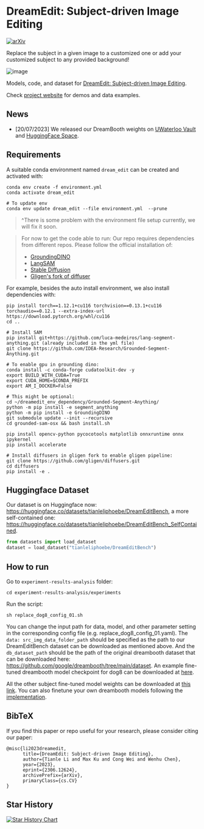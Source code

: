 # DreamEdit: Subject-driven Image Editing
[![arXiv](https://img.shields.io/badge/arXiv-2306.12624-b31b1b.svg)](https://arxiv.org/abs/2306.12624)

Replace the subject in a given image to a customized one or add your customized subject to any provided background!

![image](https://github.com/DreamEditBenchTeam/DreamEdit/assets/34955859/b66e3809-967d-46d5-a3ba-87879550106b)

Models, code, and dataset for [DreamEdit: Subject-driven Image Editing](https://arxiv.org/abs/2306.12624).

Check [project website](https://dreameditbenchteam.github.io/) for demos and data examples.

## News
* [20/07/2023] We released our DreamBooth weights on [UWaterloo Vault](https://vault.cs.uwaterloo.ca/s/EiNjg9yTAKEFgF2) and [HuggingFace Space](https://huggingface.co/vinesmsuic/DreamEdit-DreamBooth-Models/tree/main).

## Requirements
A suitable conda environment named `dream_edit` can be created and activated with:

```shell
conda env create -f environment.yml
conda activate dream_edit

# To update env
conda env update dream_edit --file environment.yml  --prune
```
> ^There is some problem with the environment file setup currently, we will fix it soon.

> For now to get the code able to run:
> Our repo requires dependencies from different repos. Please follow the official installation of:
> * [GroundingDINO](https://github.com/IDEA-Research/GroundingDINO)
> * [LangSAM](https://github.com/luca-medeiros/lang-segment-anything/tree/main)
> * [Stable Diffusion](https://github.com/CompVis/stable-diffusion)
> * [Gligen's fork of diffuser](https://github.com/gligen/diffusers)

For example, besides the auto install environment, we also install dependencies with:
```
pip install torch==1.12.1+cu116 torchvision==0.13.1+cu116 torchaudio==0.12.1 --extra-index-url https://download.pytorch.org/whl/cu116
cd ..

# Install SAM
pip install git+https://github.com/luca-medeiros/lang-segment-anything.git (already included in the yml file)
git clone https://github.com/IDEA-Research/Grounded-Segment-Anything.git

# To enable gpu in grounding dino:
conda install -c conda-forge cudatoolkit-dev -y
export BUILD_WITH_CUDA=True
export CUDA_HOME=$CONDA_PREFIX
export AM_I_DOCKER=False

# This might be optional:
cd ~/dreamedit_env_dependency/Grounded-Segment-Anything/
python -m pip install -e segment_anything
python -m pip install -e GroundingDINO
git submodule update --init --recursive
cd grounded-sam-osx && bash install.sh

pip install opencv-python pycocotools matplotlib onnxruntime onnx ipykernel
pip install accelerate

# Install diffusers in gligen fork to enable gligen pipeline:
git clone https://github.com/gligen/diffusers.git
cd diffusers
pip install -e .
```



## Huggingface Dataset
Our dataset is on Huggingface now: https://huggingface.co/datasets/tianleliphoebe/DreamEditBench, a more self-contained one: https://huggingface.co/datasets/tianleliphoebe/DreamEditBench_SelfContained.
```python
from datasets import load_dataset
dataset = load_dataset("tianleliphoebe/DreamEditBench")
```

## How to run
Go to `experiment-results-analysis` folder:
```
cd experiment-results-analysis/experiments
```

Run the script:
```
sh replace_dog8_config_01.sh
```
You can change the input path for data, model, and other parameter setting in the corresponding config file (e.g. replace_dog8_config_01.yaml).  The ```data: src_img_data_folder_path``` should be specified as the path to our DreamEditBench dataset can be downloaded as mentioned above. And the ```db_dataset_path``` should be the path of the original dreambooth dataset that can be downloaded here: https://github.com/google/dreambooth/tree/main/dataset.
An example fine-tuned dreambooth model checkpoint for dog8 can be downloaded at [here](https://drive.google.com/file/d/1aSyA6CsCchYC1l9DxJiy0CrJsht0K0sj/view?usp=sharing).

All the other subject fine-tuned model weights can be downloaded at [this link](https://huggingface.co/vinesmsuic/DreamEdit-DreamBooth-Models/tree/main/dreamedit_official_ckpt). You can also finetune your own dreambooth models following the [implementation](https://github.com/XavierXiao/Dreambooth-Stable-Diffusion).


## BibTeX

If you find this paper or repo useful for your research, please consider citing our paper:
```
@misc{li2023dreamedit,
      title={DreamEdit: Subject-driven Image Editing}, 
      author={Tianle Li and Max Ku and Cong Wei and Wenhu Chen},
      year={2023},
      eprint={2306.12624},
      archivePrefix={arXiv},
      primaryClass={cs.CV}
}
```

## Star History

[![Star History Chart](https://api.star-history.com/svg?repos=DreamEditBenchTeam/DreamEdit&type=Date)](https://star-history.com/#DreamEditBenchTeam/DreamEdit&Date)
